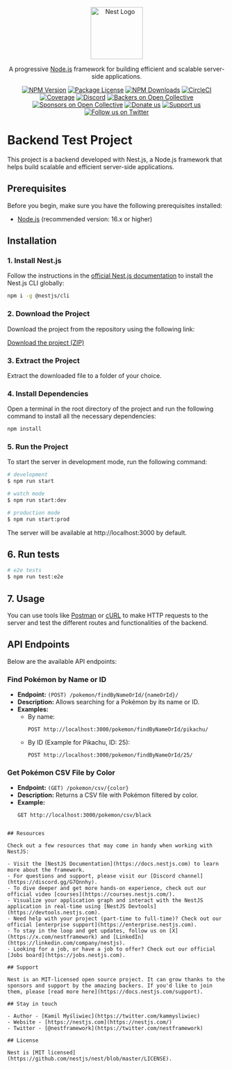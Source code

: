 <p align="center">
  <a href="http://nestjs.com/" target="blank"><img src="https://nestjs.com/img/logo-small.svg" width="120" alt="Nest Logo" /></a>
</p>

[circleci-image]: https://img.shields.io/circleci/build/github/nestjs/nest/master?token=abc123def456
[circleci-url]: https://circleci.com/gh/nestjs/nest

  <p align="center">A progressive <a href="http://nodejs.org" target="_blank">Node.js</a> framework for building efficient and scalable server-side applications.</p>
    <p align="center">
<a href="https://www.npmjs.com/~nestjscore" target="_blank"><img src="https://img.shields.io/npm/v/@nestjs/core.svg" alt="NPM Version" /></a>
<a href="https://www.npmjs.com/~nestjscore" target="_blank"><img src="https://img.shields.io/npm/l/@nestjs/core.svg" alt="Package License" /></a>
<a href="https://www.npmjs.com/~nestjscore" target="_blank"><img src="https://img.shields.io/npm/dm/@nestjs/common.svg" alt="NPM Downloads" /></a>
<a href="https://circleci.com/gh/nestjs/nest" target="_blank"><img src="https://img.shields.io/circleci/build/github/nestjs/nest/master" alt="CircleCI" /></a>
<a href="https://coveralls.io/github/nestjs/nest?branch=master" target="_blank"><img src="https://coveralls.io/repos/github/nestjs/nest/badge.svg?branch=master#9" alt="Coverage" /></a>
<a href="https://discord.gg/G7Qnnhy" target="_blank"><img src="https://img.shields.io/badge/discord-online-brightgreen.svg" alt="Discord"/></a>
<a href="https://opencollective.com/nest#backer" target="_blank"><img src="https://opencollective.com/nest/backers/badge.svg" alt="Backers on Open Collective" /></a>
<a href="https://opencollective.com/nest#sponsor" target="_blank"><img src="https://opencollective.com/nest/sponsors/badge.svg" alt="Sponsors on Open Collective" /></a>
  <a href="https://paypal.me/kamilmysliwiec" target="_blank"><img src="https://img.shields.io/badge/Donate-PayPal-ff3f59.svg" alt="Donate us"/></a>
    <a href="https://opencollective.com/nest#sponsor"  target="_blank"><img src="https://img.shields.io/badge/Support%20us-Open%20Collective-41B883.svg" alt="Support us"></a>
  <a href="https://twitter.com/nestframework" target="_blank"><img src="https://img.shields.io/twitter/follow/nestframework.svg?style=social&label=Follow" alt="Follow us on Twitter"></a>
</p>
  <!--[![Backers on Open Collective](https://opencollective.com/nest/backers/badge.svg)](https://opencollective.com/nest#backer)
  [![Sponsors on Open Collective](https://opencollective.com/nest/sponsors/badge.svg)](https://opencollective.com/nest#sponsor)-->

# Backend Test Project

This project is a backend developed with Nest.js, a Node.js framework that helps build scalable and efficient server-side applications.

## Prerequisites

Before you begin, make sure you have the following prerequisites installed:

- [Node.js](https://nodejs.org/) (recommended version: 16.x or higher)

## Installation

### 1. Install Nest.js

Follow the instructions in the [official Nest.js documentation](https://docs.nestjs.com/first-steps) to install the Nest.js CLI globally:

```bash
npm i -g @nestjs/cli
```
### 2. Download the Project

Download the project from the repository using the following link:

[Download the project (ZIP)](https://github.com/Diego-Castiblanque-Alberca/Backend_Test/archive/refs/heads/master.zip)

### 3. Extract the Project

Extract the downloaded file to a folder of your choice.

### 4. Install Dependencies

Open a terminal in the root directory of the project and run the following command to install all the necessary dependencies:

```bash
npm install
```
### 5. Run the Project

To start the server in development mode, run the following command:

```bash
# development
$ npm run start

# watch mode
$ npm run start:dev

# production mode
$ npm run start:prod
```
The server will be available at http://localhost:3000 by default.

## 6. Run tests

```bash
# e2e tests
$ npm run test:e2e
```
## 7. Usage

You can use tools like [Postman](https://www.postman.com/) or [cURL](https://curl.se/) to make HTTP requests to the server and test the different routes and functionalities of the backend.

## API Endpoints

Below are the available API endpoints:

### Find Pokémon by Name or ID

- **Endpoint:** `(POST) /pokemon/findByNameOrId/{nameOrId}/`
- **Description:** Allows searching for a Pokémon by its name or ID.
- **Examples:**
  - By name:
    ```http
    POST http://localhost:3000/pokemon/findByNameOrId/pikachu/
    ```
  - By ID (Example for Pikachu, ID: 25):
    ```http
    POST http://localhost:3000/pokemon/findByNameOrId/25/
    ```

### Get Pokémon CSV File by Color

- **Endpoint:** `(GET) /pokemon/csv/{color}`
- **Description:** Returns a CSV file with Pokémon filtered by color.
- **Example:**
  ```http
  GET http://localhost:3000/pokemon/csv/black
```

## Resources

Check out a few resources that may come in handy when working with NestJS:

- Visit the [NestJS Documentation](https://docs.nestjs.com) to learn more about the framework.
- For questions and support, please visit our [Discord channel](https://discord.gg/G7Qnnhy).
- To dive deeper and get more hands-on experience, check out our official video [courses](https://courses.nestjs.com/).
- Visualize your application graph and interact with the NestJS application in real-time using [NestJS Devtools](https://devtools.nestjs.com).
- Need help with your project (part-time to full-time)? Check out our official [enterprise support](https://enterprise.nestjs.com).
- To stay in the loop and get updates, follow us on [X](https://x.com/nestframework) and [LinkedIn](https://linkedin.com/company/nestjs).
- Looking for a job, or have a job to offer? Check out our official [Jobs board](https://jobs.nestjs.com).

## Support

Nest is an MIT-licensed open source project. It can grow thanks to the sponsors and support by the amazing backers. If you'd like to join them, please [read more here](https://docs.nestjs.com/support).

## Stay in touch

- Author - [Kamil Myśliwiec](https://twitter.com/kammysliwiec)
- Website - [https://nestjs.com](https://nestjs.com/)
- Twitter - [@nestframework](https://twitter.com/nestframework)

## License

Nest is [MIT licensed](https://github.com/nestjs/nest/blob/master/LICENSE).
